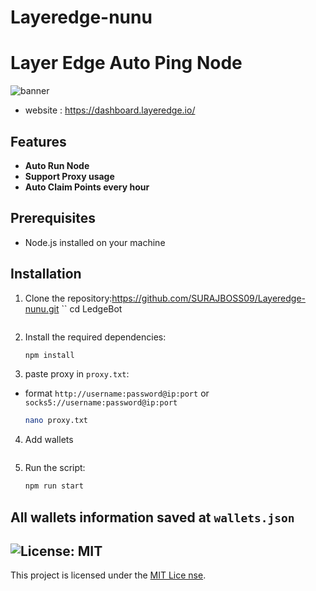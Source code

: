 # Layeredge-nunu
# Layer Edge Auto Ping Node

![banner](./img/image.png)
- website : https://dashboard.layeredge.io/

## Features

- **Auto Run Node**
- **Support Proxy usage**
- **Auto Claim Points every hour**

## Prerequisites

- Node.js installed on your machine


## Installation

1. Clone the repository:https://github.com/SURAJBOSS09/Layeredge-nunu.git
    ``
    cd LedgeBot
    ```Layeredge-nunu

2. Install the required dependencies:
    ```sh
    npm install
    ```
3. paste proxy in `proxy.txt`:
-  format `http://username:password@ip:port` or `socks5://username:password@ip:port`
    ```sh
    nano proxy.txt
    ```
4. Add wallets
    ```nano wallets.json
    ```
4. Run the script:
    ```sh
    npm run start
    ```


## All wallets information saved at `wallets.json`


## ![License: MIT](https://img.shields.io/badge/License-MIT-yellow.svg)

This project is licensed under the [MIT Lice
nse](LICENSE).
